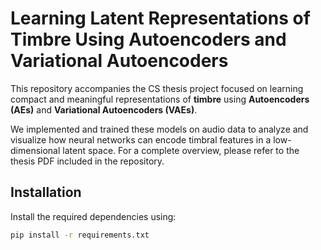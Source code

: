 # Learning Latent Representations of Timbre Using Autoencoders and Variational Autoencoders

This repository accompanies the CS thesis project focused on learning compact and meaningful representations of **timbre** using **Autoencoders (AEs)** and **Variational Autoencoders (VAEs)**.

We implemented and trained these models on audio data to analyze and visualize how neural networks can encode timbral features in a low-dimensional latent space. For a complete overview, please refer to the thesis PDF included in the repository.

## Installation

Install the required dependencies using:

```bash
pip install -r requirements.txt
